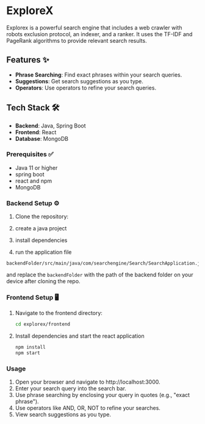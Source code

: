 # ExploreX

Explorex is a powerful search engine that includes a web crawler with robots exclusion protocol, an indexer, and a ranker. It uses the TF-IDF and PageRank algorithms to provide relevant search results.

## Features ✨
- **Phrase Searching**: Find exact phrases within your search queries.
- **Suggestions**: Get search suggestions as you type.
- **Operators**: Use operators to refine your search queries.

## Tech Stack 🛠️
- **Backend**: Java, Spring Boot
- **Frontend**: React
- **Database**: MongoDB

### Prerequisites ✅

- Java 11 or higher
- spring boot
- react and npm
- MongoDB

### Backend Setup ⚙️

1. Clone the repository:

2. create a java project

3. install dependencies

4. run the application file 
```
backendFolder/src/main/java/com/searchengine/Search/SearchApplication.java
```
and replace the ```backendFolder``` with the path of the backend folder on your device after cloning the repo.   
      
### Frontend Setup 🖥️

1. Navigate to the frontend directory:
    ```bash
    cd explorex/frontend
    ```
2. Install dependencies and start the react application
    ```bash
    npm install
    npm start
    ```

### Usage
1. Open your browser and navigate to http://localhost:3000.
2. Enter your search query into the search bar.
3. Use phrase searching by enclosing your query in quotes (e.g., "exact phrase").
4. Use operators like AND, OR, NOT to refine your searches.
5. View search suggestions as you type.
